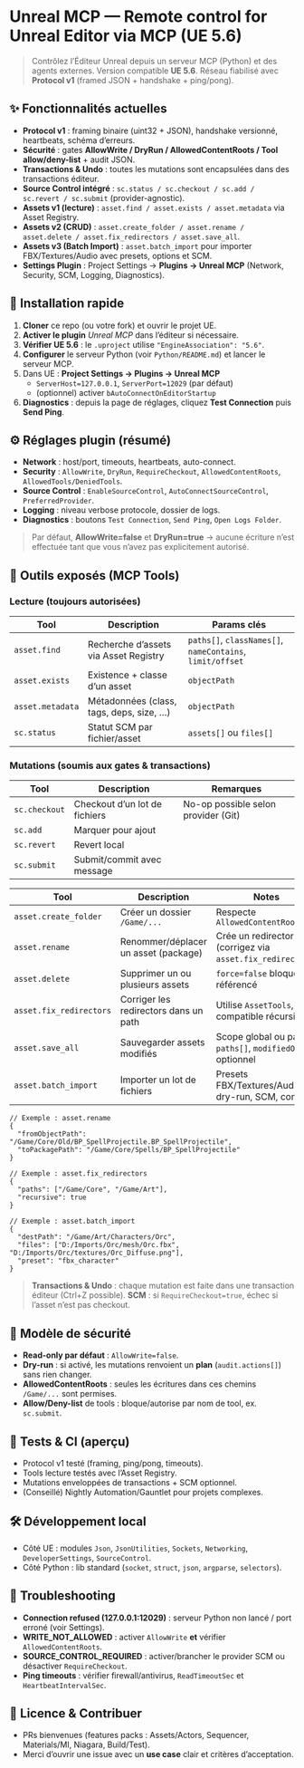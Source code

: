 # Unreal MCP — Remote control for Unreal Editor via MCP (UE 5.6)

> Contrôlez l’Éditeur Unreal depuis un serveur MCP (Python) et des agents externes.
> Version compatible **UE 5.6**. Réseau fiabilisé avec **Protocol v1** (framed JSON + handshake + ping/pong).

## ✨ Fonctionnalités actuelles
- **Protocol v1** : framing binaire (uint32 + JSON), handshake versionné, heartbeats, schéma d’erreurs.
- **Sécurité** : gates **AllowWrite / DryRun / AllowedContentRoots / Tool allow/deny-list** + audit JSON.
- **Transactions & Undo** : toutes les mutations sont encapsulées dans des transactions éditeur.
- **Source Control intégré** : `sc.status / sc.checkout / sc.add / sc.revert / sc.submit` (provider-agnostic).
- **Assets v1 (lecture)** : `asset.find / asset.exists / asset.metadata` via Asset Registry.
- **Assets v2 (CRUD)** : `asset.create_folder / asset.rename / asset.delete / asset.fix_redirectors / asset.save_all`.
- **Assets v3 (Batch Import)** : `asset.batch_import` pour importer FBX/Textures/Audio avec presets, options et SCM.
- **Settings Plugin** : Project Settings → **Plugins → Unreal MCP** (Network, Security, SCM, Logging, Diagnostics).

## 🔧 Installation rapide

1. **Cloner** ce repo (ou votre fork) et ouvrir le projet UE.
2. **Activer le plugin** *Unreal MCP* dans l’éditeur si nécessaire.
3. **Vérifier UE 5.6** : le `.uproject` utilise `"EngineAssociation": "5.6"`.
4. **Configurer** le serveur Python (voir `Python/README.md`) et lancer le serveur MCP.
5. Dans UE : **Project Settings → Plugins → Unreal MCP**  
   - `ServerHost=127.0.0.1`, `ServerPort=12029` (par défaut)  
   - (optionnel) activer `bAutoConnectOnEditorStartup`
6. **Diagnostics** : depuis la page de réglages, cliquez **Test Connection** puis **Send Ping**.

## ⚙️ Réglages plugin (résumé)
- **Network** : host/port, timeouts, heartbeats, auto-connect.
- **Security** : `AllowWrite`, `DryRun`, `RequireCheckout`, `AllowedContentRoots`, `AllowedTools/DeniedTools`.
- **Source Control** : `EnableSourceControl`, `AutoConnectSourceControl`, `PreferredProvider`.
- **Logging** : niveau verbose protocole, dossier de logs.
- **Diagnostics** : boutons `Test Connection`, `Send Ping`, `Open Logs Folder`.

> Par défaut, **AllowWrite=false** et **DryRun=true** → aucune écriture n’est effectuée tant que vous n’avez pas explicitement autorisé.

## 🧰 Outils exposés (MCP Tools)

### Lecture (toujours autorisées)
| Tool              | Description                                 | Params clés                                      |
|-------------------|---------------------------------------------|--------------------------------------------------|
| `asset.find`      | Recherche d’assets via Asset Registry       | `paths[]`, `classNames[]`, `nameContains`, `limit/offset` |
| `asset.exists`    | Existence + classe d’un asset               | `objectPath`                                     |
| `asset.metadata`  | Métadonnées (class, tags, deps, size, …)    | `objectPath`                                     |
| `sc.status`       | Statut SCM par fichier/asset                | `assets[]` ou `files[]`                          |

### Mutations (soumis aux gates & transactions)
| Tool          | Description                   | Remarques |
|---------------|-------------------------------|-----------|
| `sc.checkout` | Checkout d’un lot de fichiers | No-op possible selon provider (Git) |
| `sc.add`      | Marquer pour ajout            |           |
| `sc.revert`   | Revert local                  |           |
| `sc.submit`   | Submit/commit avec message    |           |

| Tool                    | Description                           | Notes                                                  |
|-------------------------|---------------------------------------|--------------------------------------------------------|
| `asset.create_folder`   | Créer un dossier `/Game/...`          | Respecte `AllowedContentRoots`                         |
| `asset.rename`          | Renommer/déplacer un asset (package)  | Crée un redirector (corrigez via `asset.fix_redirectors`) |
| `asset.delete`          | Supprimer un ou plusieurs assets      | `force=false` bloque si référencé                      |
| `asset.fix_redirectors` | Corriger les redirectors dans un path | Utilise `AssetTools`, compatible récursif              |
| `asset.save_all`        | Sauvegarder assets modifiés           | Scope global ou par `paths[]`, `modifiedOnly` optionnel |
| `asset.batch_import`    | Importer un lot de fichiers           | Presets FBX/Textures/Audio, dry-run, SCM, conflits      |

```jsonc
// Exemple : asset.rename
{
  "fromObjectPath": "/Game/Core/Old/BP_SpellProjectile.BP_SpellProjectile",
  "toPackagePath": "/Game/Core/Spells/BP_SpellProjectile"
}

// Exemple : asset.fix_redirectors
{
  "paths": ["/Game/Core", "/Game/Art"],
  "recursive": true
}

// Exemple : asset.batch_import
{
  "destPath": "/Game/Art/Characters/Orc",
  "files": ["D:/Imports/Orc/mesh/Orc.fbx", "D:/Imports/Orc/textures/Orc_Diffuse.png"],
  "preset": "fbx_character"
}
```

> **Transactions & Undo** : chaque mutation est faite dans une transaction éditeur (Ctrl+Z possible).
> **SCM** : si `RequireCheckout=true`, échec si l’asset n’est pas checkout.

## 🔐 Modèle de sécurité
- **Read-only par défaut** : `AllowWrite=false`.  
- **Dry-run** : si activé, les mutations renvoient un **plan** (`audit.actions[]`) sans rien changer.  
- **AllowedContentRoots** : seules les écritures dans ces chemins `/Game/...` sont permises.  
- **Allow/Deny-list** de tools : bloque/autorise par nom de tool, ex. `sc.submit`.

## 🧪 Tests & CI (aperçu)
- Protocol v1 testé (framing, ping/pong, timeouts).  
- Tools lecture testés avec l’Asset Registry.  
- Mutations enveloppées de transactions + SCM optionnel.  
- (Conseillé) Nightly Automation/Gauntlet pour projets complexes.

## 🛠 Développement local
- Côté UE : modules `Json`, `JsonUtilities`, `Sockets`, `Networking`, `DeveloperSettings`, `SourceControl`.
- Côté Python : lib standard (`socket`, `struct`, `json`, `argparse`, `selectors`).

## 🧯 Troubleshooting
- **Connection refused (127.0.0.1:12029)** : serveur Python non lancé / port erroné (voir Settings).  
- **WRITE_NOT_ALLOWED** : activer `AllowWrite` **et** vérifier `AllowedContentRoots`.  
- **SOURCE_CONTROL_REQUIRED** : activer/brancher le provider SCM ou désactiver `RequireCheckout`.  
- **Ping timeouts** : vérifier firewall/antivirus, `ReadTimeoutSec` et `HeartbeatIntervalSec`.

## 📜 Licence & Contribuer
- PRs bienvenues (features packs : Assets/Actors, Sequencer, Materials/MI, Niagara, Build/Test).  
- Merci d’ouvrir une issue avec un **use case** clair et critères d’acceptation.

